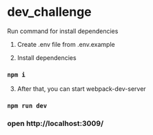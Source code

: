 # dev_challenge

Run command for install dependencies

1. Create .env file from .env.example

2. Install dependencies

### `npm i`

3. After that, you can start webpack-dev-server

### `npm run dev`

### open http://localhost:3009/
